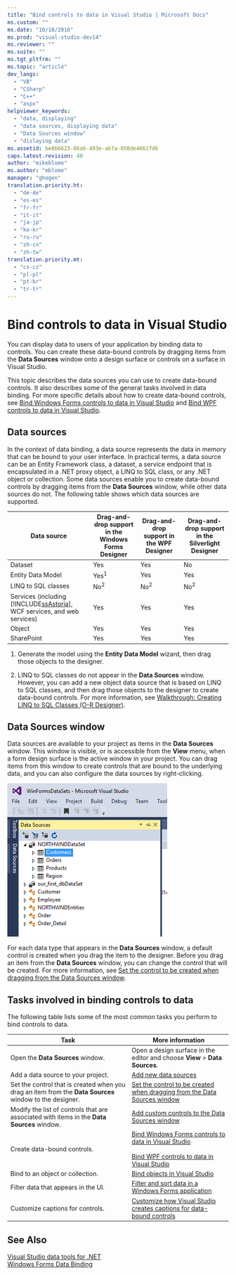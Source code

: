 ```yaml
---
title: "Bind controls to data in Visual Studio | Microsoft Docs"
ms.custom: ""
ms.date: "10/18/2016"
ms.prod: "visual-studio-dev14"
ms.reviewer: ""
ms.suite: ""
ms.tgt_pltfrm: ""
ms.topic: "article"
dev_langs: 
  - "VB"
  - "CSharp"
  - "C++"
  - "aspx"
helpviewer_keywords: 
  - "data, displaying"
  - "data sources, displaying data"
  - "Data Sources window"
  - "dislaying data"
ms.assetid: be8b6623-86a6-493e-ab7a-050de4661fd6
caps.latest.revision: 40
author: "mikeblome"
ms.author: "mblome"
manager: "ghogen"
translation.priority.ht: 
  - "de-de"
  - "es-es"
  - "fr-fr"
  - "it-it"
  - "ja-jp"
  - "ko-kr"
  - "ru-ru"
  - "zh-cn"
  - "zh-tw"
translation.priority.mt: 
  - "cs-cz"
  - "pl-pl"
  - "pt-br"
  - "tr-tr"
---
```

# Bind controls to data in Visual Studio
You can display data to users of your application by binding data to controls. You can create these data-bound controls by dragging items from the **Data Sources** window onto a design surface or controls on a surface  in Visual Studio.  
  
 This topic describes the data sources you can use to create data-bound controls. It also describes some of the general tasks involved in data binding. For more specific details about how to create data-bound controls, see [Bind Windows Forms controls to data in Visual Studio](../data-tools/bind-windows-forms-controls-to-data-in-visual-studio.md) and [Bind WPF controls to data in Visual Studio](../data-tools/bind-wpf-controls-to-data-in-visual-studio1.md).  
  
## Data sources  
 In the context of data binding, a data source represents the data in memory that can be bound to your user interface. In practical terms, a data source can be an Entity Framework class, a dataset, a service endpoint that is encapsulated in a .NET proxy object, a LINQ to SQL class, or any .NET object or collection. Some data sources enable you to create data-bound controls by dragging items from the **Data Sources** window, while other data sources do not. The following table shows which data sources are supported.  
  
|Data source|Drag-and-drop support in **the Windows Forms Designer**|Drag-and-drop support in **the WPF Designer**|Drag-and-drop support in **the Silverlight Designer**|  
|-----------------|---------------------------------------------------------------|-----------------------------------------------------|-------------------------------------------------------------|  
|Dataset|Yes|Yes|No|  
|Entity Data Model|Yes<sup>1</sup>|Yes|Yes|  
|LINQ to SQL classes|No<sup>2</sup>|No<sup>2</sup>|No<sup>2</sup>|  
|Services (including [!INCLUDE[ssAstoria](../data-tools/includes/ssastoria_md.md)], WCF services, and web services)|Yes|Yes|Yes|  
|Object|Yes|Yes|Yes|  
|SharePoint|Yes|Yes|Yes|  
  
 1. Generate the model using the **Entity Data Model** wizard, then drag those objects to the designer.  
  
 2. LINQ to SQL classes do not appear in the **Data Sources** window. However, you can add a new object data source that is based on LINQ to SQL classes, and then drag those objects to the designer to create data-bound controls. For more information, see [Walkthrough: Creating LINQ to SQL Classes (O-R Designer)](../Topic/Walkthrough:%20Creating%20LINQ%20to%20SQL%20Classes%20\(O-R%20Designer\).md).  
  
## Data Sources window  
 Data sources are available to your project as items in the **Data Sources** window. This window is visible, or is accessible from the **View** menu, when a form design surface is the active window in your project. You can drag items from this window to create controls that are bound to the underlying data, and you can also configure the data sources by right-clicking.  
  
 ![Data Sources window](../data-tools/media/raddata-data-sources-window.png "raddata Data Sources window")  
  
 For each data type that appears in the **Data Sources** window, a default control is created when you drag the item to the designer. Before you drag an item from the **Data Sources** window, you can change the control that will be created. For more information, see [Set the control to be created when dragging from the Data Sources window](../data-tools/set-the-control-to-be-created-when-dragging-from-the-data-sources-window.md).  
  
## Tasks involved in binding controls to data  
 The following table lists some of the most common tasks you perform to bind controls to data.  
  
|Task|More information|  
|----------|----------------------|  
|Open the **Data Sources** window.|Open a design surface in the editor and choose **View** > **Data Sources**.|  
|Add a data source to your project.|[Add new data sources](../data-tools/add-new-data-sources.md)|  
|Set the control that is created when you drag an item from the **Data Sources** window to the designer.|[Set the control to be created when dragging from the Data Sources window](../data-tools/set-the-control-to-be-created-when-dragging-from-the-data-sources-window.md)|  
|Modify the list of controls that are associated with items in the **Data Sources** window.|[Add custom controls to the Data Sources window](../data-tools/add-custom-controls-to-the-data-sources-window.md)|  
|Create data-bound controls.|[Bind Windows Forms controls to data in Visual Studio](../data-tools/bind-windows-forms-controls-to-data-in-visual-studio.md)<br /><br /> [Bind WPF controls to data in Visual Studio](../data-tools/bind-wpf-controls-to-data-in-visual-studio1.md)|  
|Bind to an object or collection.|[Bind objects in Visual Studio](../data-tools/bind-objects-in-visual-studio.md)|  
|Filter data that appears in the UI.|[Filter and sort data in a Windows Forms application](../data-tools/filter-and-sort-data-in-a-windows-forms-application.md)|  
|Customize captions for controls.|[Customize how Visual Studio creates captions for data-bound controls](../data-tools/customize-how-visual-studio-creates-captions-for-data-bound-controls.md)|  
  
## See Also  
 [Visual Studio data tools for .NET](../data-tools/visual-studio-data-tools-for-dotnet.md)   
 [Windows Forms Data Binding](../Topic/Windows%20Forms%20Data%20Binding.md)